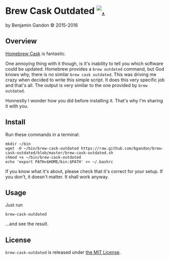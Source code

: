Brew Cask Outdated  [![.](http://gaproxy.gstack.io/UA-68445280-1/github.com/bgandon/brew-cask-outdated/readme?pixel)](https://github.com/gstackio/ga-beacon)
==================

by Benjamin Gandon © 2015-2016


Overview
--------

[Homebrew Cask](http://caskroom.io/) is fantastic.

One annoying thing with it though, is it's inability to tell you which
software could be updated. Homebrew provides a `brew outdated` command, but
God knows why, there is no similar `brew cask outdated`. This was driving me
crazy when decided to write this simple script. It does this very specific job
and that's all. The output is very similar to the one provided by
`brew outdated`.

Honnestly I wonder how you did before installing it. That's why I'm sharing it
with you.


Install
-------

Run these commands in a terminal:

    mkdir ~/bin
    wget -O ~/bin/brew-cask-outdated https://raw.github.com/bgandon/brew-cask-outdated/blob/master/brew-cask-outdated.sh
    chmod +x ~/bin/brew-cask-outdated
    echo 'export PATH=$HOME/bin:$PATH' >> ~/.bashrc

If you know what it's about, please check that it's correct for your setup. If
you don't, it doesn't matter. It shall work anyway.


Usage
-----

Just run

    brew-cask-outdated

…and see the result.


License
-------

`brew-cask-outdated` is released under [the MIT License](LICENSE.txt).

<!--
# Local Variables:
# indent-tabs-mode: nil
# End:
-->
